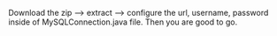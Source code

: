 Download the zip --> extract --> configure the url, username, password inside of MySQLConnection.java file. Then you are good to go.
